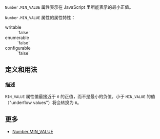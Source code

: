 `Number.MIN_VALUE` 属性表示在 JavaScript 里所能表示的最小正值。

`Number.MIN_VALUE` 属性的属性特性：

<dl class="dl-horizontal">

<dt>writable</dt>

<dd>`false`</dd>

<dt>enumerable</dt>

<dd>`false`</dd>

<dt>configurable</dt>

<dd>`false`</dd>

</dl>

## 定义和用法

### 描述

`MIN_VALUE` 属性值最接近于 `0` 的正值，而不是最小的负值。小于 `MIN_VALUE` 的值（"underflow values"）将会转换为 `0`。

## 更多

*   [Number.MIN_VALUE](https://developer.mozilla.org/zh-CN/docs/Web/JavaScript/Reference/Global_Objects/Number/MIN_VALUE)